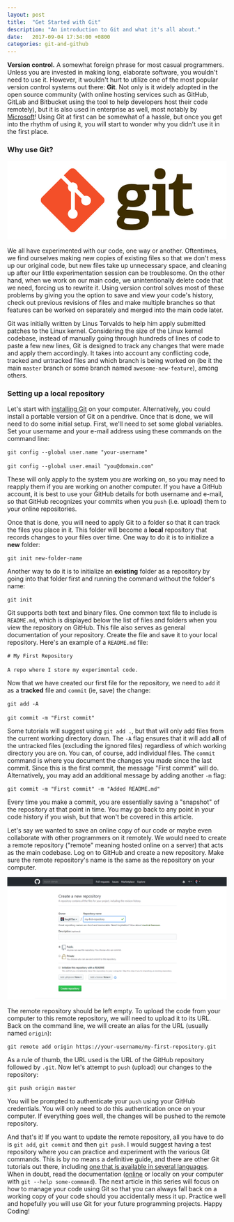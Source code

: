```yaml
---
layout: post
title:  "Get Started with Git"
description: "An introduction to Git and what it's all about."
date:   2017-09-04 17:34:00 +0800
categories: git-and-github
---
```


**Version control.** A somewhat foreign phrase for most casual programmers. Unless you are invested in making long, elaborate software, you wouldn't need to use it. However, it wouldn't hurt to utilize one of the most popular version control systems out there: **Git**. Not only is it widely adopted in the open source community (with online hosting services such as GitHub, GitLab and Bitbucket using the tool to help developers host their code remotely), but it is also used in enterprise as well, most notably by [Microsoft](https://blogs.msdn.microsoft.com/bharry/2017/05/24/the-largest-git-repo-on-the-planet/)! Using Git at first can be somewhat of a hassle, but once you get into the rhythm of using it, you will start to wonder why you didn't use it in the first place.

### Why use Git?

![Git Logo](/img/posts/2017-09-04-get-started-with-git/git-logo.jpg)

We all have experimented with our code, one way or another. Oftentimes, we find ourselves making new copies of existing files so that we don't mess up our original code, but new files take up unnecessary space, and cleaning up after our little experimentation session can be troublesome. On the other hand, when we work on our main code, we unintentionally delete code that we need, forcing us to rewrite it. Using version control solves most of these problems by giving you the option to save and view your code's history, check out previous revisions of files and make multiple branches so that features can be worked on separately and merged into the main code later.

Git was initially written by Linus Torvalds to help him apply submitted patches to the Linux kernel. Considering the size of the Linux kernel codebase, instead of manually going through hundreds of lines of code to paste a few new lines, Git is designed to track any changes that were made and apply them accordingly. It takes into account any conflicting code, tracked and untracked files and which branch is being worked on (be it the main `master` branch or some branch named `awesome-new-feature`), among others.

### Setting up a local repository

Let's start with [installing Git](https://git-scm.com/downloads) on your computer. Alternatively, you could install a portable version of Git on a pendrive. Once that is done, we will need to do some initial setup. First, we'll need to set some global variables. Set your username and your e-mail address using these commands on the command line:

```
git config --global user.name "your-username"

git config --global user.email "you@domain.com"
```

These will only apply to the system you are working on, so you may need to reapply them if you are working on another computer. If you have a GitHub account, it is best to use your GitHub details for both username and e-mail, so that GitHub recognizes your commits when you `push` (i.e. upload) them to your online repositories.

Once that is done, you will need to apply Git to a folder so that it can track the files you place in it. This folder will become a **local** repository that records changes to your files over time. One way to do it is to initialize a **new** folder:

```
git init new-folder-name
```

Another way to do it is to initialize an **existing** folder as a repository by going into that folder first and running the command without the folder's name:

```
git init
```

Git supports both text and binary files. One common text file to include is `README.md`, which is displayed below the list of files and folders when you view the repository on GitHub. This file also serves as general documentation of your repository. Create the file and save it to your local repository. Here's an example of a `README.md` file:

```
# My First Repository

A repo where I store my experimental code.
```

Now that we have created our first file for the repository, we need to `add` it as a **tracked** file and `commit` (ie, save) the change:

```
git add -A

git commit -m "First commit"
```

Some tutorials will suggest using `git add .`, but that will only add files from the current working directory down. The `-A` flag ensures that it will add **all** of the untracked files (excluding the ignored files) regardless of which working directory you are on. You can, of course, add individual files. The `commit` command is where you document the changes you made since the last commit. Since this is the first commit, the message "First commit" will do. Alternatively, you may add an additional message by adding another `-m` flag:

```
git commit -m "First commit" -m "Added README.md"
```

Every time you make a commit, you are essentially saving a "snapshot" of the repository at that point in time. You may go back to any point in your code history if you wish, but that won't be covered in this article.

Let's say we wanted to save an online copy of our code or maybe even collaborate with other programmers on it remotely. We would need to create a remote repository ("remote" meaning hosted online on a server) that acts as the main codebase. Log on to GitHub and create a new repository. Make sure the remote repository's name is the same as the repository on your computer.

![Create new repository on GitHub](/img/posts/2017-09-04-get-started-with-git/create-new-repo-github.png)

The remote repository should be left empty. To upload the code from your computer to this remote repository, we will need to upload it to its URL. Back on the command line, we will create an alias for the URL (usually named `origin`):

```
git remote add origin https://your-username/my-first-repository.git
```

As a rule of thumb, the URL used is the URL of the GitHub repository followed by `.git`. Now let's attempt to `push` (upload) our changes to the repository:

```
git push origin master
```

You will be prompted to authenticate your `push` using your GitHub credentials. You will only need to do this authentication once on your computer. If everything goes well, the changes will be pushed to the remote repository.

And that's it! If you want to update the remote repository, all you have to do is `git add`, `git commit` and then `git push`. I would suggest having a test repository where you can practice and experiment with the various Git commands. This is by no means a definitive guide, and there are other Git tutorials out there, including [one that is available in several languages](http://rogerdudler.github.io/git-guide/index.html). When in doubt, read the documentation ([online](https://git-scm.com/doc) or locally on your computer with `git --help some-command`). The next article in this series will focus on how to manage your code using Git so that you can always fall back on a working copy of your code should you accidentally mess it up. Practice well and hopefully you will use Git for your future programming projects. Happy Coding!